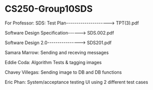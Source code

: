 # CS250-Group10SDS
For Professor:
SDS: Test Plan---------------------> TPT(3).pdf 

Software Design Specification------> SDS.002.pdf

Software Design 2.0----------------> SDS201.pdf

Samara Marrow: Sending and receving messages


Eddie Coda: Algorithm Tests & tagging images


Chavey Villegas: Sending image to DB and DB functions


Eric Phan: System/acceptance testing UI using 2 different test cases
